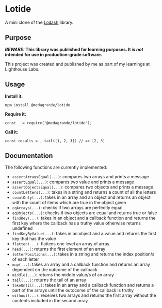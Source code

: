 # Lotide

A mini clone of the [Lodash](https://lodash.com) library.

## Purpose

**_BEWARE:_ This library was published for learning purposes. It is _not_ intended for use in production-grade software.**

This project was created and published by me as part of my learnings at Lighthouse Labs. 

## Usage

**Install it:**

`npm install @medagrande/lotide`

**Require it:**

`const _ = require('@medagrande/lotide');`

**Call it:**

`const results = _.tail([1, 2, 3]) // => [2, 3]`

## Documentation

The following functions are currently implemented:

* `assertArraysEqual(...)`: compares two arrays and prints a  message
* `assertEqual(...)`: compares two value and prints a message
* `assertObjectsEqual(...)`: compares two objects and prints a message
* `countLetters(...)`: takes in a string and returns a count of all the letters
* `countOnly(...)`: takes in an array and an object and returns an object with the count of items which are true in the object given
* `eqArrays(...)`: checks if two arrays are perfectly equal
* `eqObjects(...)`: checks if two objects are equal and returns true or false
* `findKey(...)`: takes in an object and a callback function and returns the first key where the callback has a truthy value otherwise returns undefined
* `findKeyByValue(...)`: takes in an object and a value and returns the first key that has the value
* `flatten(...)`: flattens one level an array of array
* `head(...)`: returns the first element of an array
* `letterPositions(...)`: takes in a string and returns the index position/s of each letter
* `map(...)`: takes an array and a callback function and returns an array dependent on the outcome of the callback
* `middle(...)`: returns the middle value/s of an array
* `tail(...)`: returns the tail of an array
* `takeUntil(...)`: takes in an array and a callback function and returns a part of the arrays until the outocome of the callback is truthy
* `without(...)`: receives two arrays and returns the first array without the contents included in the second array